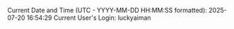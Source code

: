Current Date and Time (UTC - YYYY-MM-DD HH:MM:SS formatted): 2025-07-20 16:54:29
Current User's Login: luckyaiman
